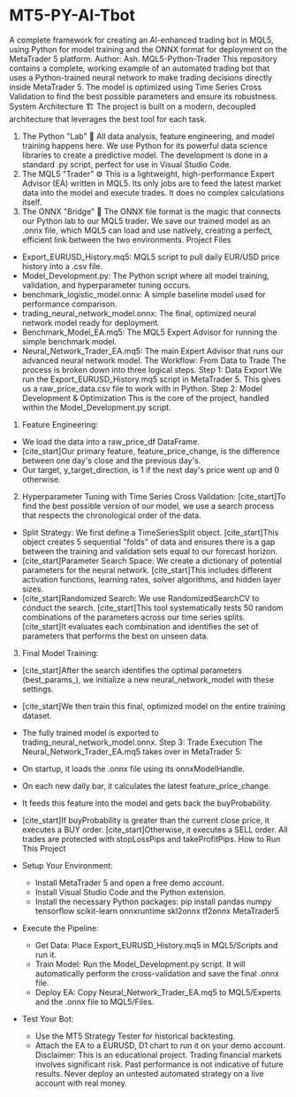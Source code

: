 # MT5-PY-AI-Tbot
A complete framework for creating an Al-enhanced trading bot in MQL5, using Python for model training and the ONNX format for deployment on the MetaTrader 5 platform.
Author: Ash.
MQL5-Python-Trader
This repository contains a complete, working example of an automated trading bot that uses a Python-trained neural network to make trading decisions directly inside MetaTrader 5. The model is optimized using Time Series Cross Validation to find the best possible parameters and ensure its robustness.
System Architecture 🏗️
The project is built on a modern, decoupled architecture that leverages the best tool for each task.
1. The Python "Lab" 🔬
All data analysis, feature engineering, and model training happens here. We use Python for its powerful data science libraries to create a predictive model. The development is done in a standard .py script, perfect for use in Visual Studio Code.
2. The MQL5 "Trader" ⚙️
This is a lightweight, high-performance Expert Advisor (EA) written in MQL5. Its only jobs are to feed the latest market data into the model and execute trades. It does no complex calculations itself.
3. The ONNX "Bridge" 🌉
The ONNX file format is the magic that connects our Python lab to our MQL5 trader. We save our trained model as an .onnx file, which MQL5 can load and use natively, creating a perfect, efficient link between the two environments.
Project Files
 * Export_EURUSD_History.mq5: MQL5 script to pull daily EUR/USD price history into a .csv file.
 * Model_Development.py: The Python script where all model training, validation, and hyperparameter tuning occurs.
 * benchmark_logistic_model.onnx: A simple baseline model used for performance comparison.
 * trading_neural_network_model.onnx: The final, optimized neural network model ready for deployment.
 * Benchmark_Model_EA.mq5: The MQL5 Expert Advisor for running the simple benchmark model.
 * Neural_Network_Trader_EA.mq5: The main Expert Advisor that runs our advanced neural network model.
The Workflow: From Data to Trade
The process is broken down into three logical steps.
Step 1: Data Export
We run the Export_EURUSD_History.mq5 script in MetaTrader 5. This gives us a raw_price_data.csv file to work with in Python.
Step 2: Model Development & Optimization
This is the core of the project, handled within the Model_Development.py script.
1. Feature Engineering:
 * We load the data into a raw_price_df DataFrame.
 * [cite_start]Our primary feature, feature_price_change, is the difference between one day's close and the previous day's.
 * Our target, y_target_direction, is 1 if the next day's price went up and 0 otherwise.
2. Hyperparameter Tuning with Time Series Cross Validation:
[cite_start]To find the best possible version of our model, we use a search process that respects the chronological order of the data.
 * Split Strategy: We first define a TimeSeriesSplit object. [cite_start]This object creates 5 sequential "folds" of data and ensures there is a gap between the training and validation sets equal to our forecast horizon.
 * [cite_start]Parameter Search Space: We create a dictionary of potential parameters for the neural network. [cite_start]This includes different activation functions, learning rates, solver algorithms, and hidden layer sizes.
 * [cite_start]Randomized Search: We use RandomizedSearchCV to conduct the search. [cite_start]This tool systematically tests 50 random combinations of the parameters across our time series splits. [cite_start]It evaluates each combination and identifies the set of parameters that performs the best on unseen data.
3. Final Model Training:
 * [cite_start]After the search identifies the optimal parameters (best_params_), we initialize a new neural_network_model with these settings.
 * [cite_start]We then train this final, optimized model on the entire training dataset.
 * The fully trained model is exported to trading_neural_network_model.onnx.
Step 3: Trade Execution
The Neural_Network_Trader_EA.mq5 takes over in MetaTrader 5:
 * On startup, it loads the .onnx file using its onnxModelHandle.
 * On each new daily bar, it calculates the latest feature_price_change.
 * It feeds this feature into the model and gets back the buyProbability.
 * [cite_start]If buyProbability is greater than the current close price, it executes a BUY order. [cite_start]Otherwise, it executes a SELL order. All trades are protected with stopLossPips and takeProfitPips.
How to Run This Project
 * Setup Your Environment:
   * Install MetaTrader 5 and open a free demo account.
   * Install Visual Studio Code and the Python extension.
   * Install the necessary Python packages:
     pip install pandas numpy tensorflow scikit-learn onnxruntime skl2onnx tf2onnx MetaTrader5

 * Execute the Pipeline:
   * Get Data: Place Export_EURUSD_History.mq5 in MQL5/Scripts and run it.
   * Train Model: Run the Model_Development.py script. It will automatically perform the cross-validation and save the final .onnx file.
   * Deploy EA: Copy Neural_Network_Trader_EA.mq5 to MQL5/Experts and the .onnx file to MQL5/Files.
 * Test Your Bot:
   * Use the MT5 Strategy Tester for historical backtesting.
   * Attach the EA to a EURUSD, D1 chart to run it on your demo account.
Disclaimer: This is an educational project. Trading financial markets involves significant risk. Past performance is not indicative of future results. Never deploy an untested automated strategy on a live account with real money.
